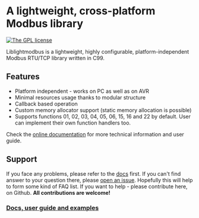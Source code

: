 # A lightweight, cross-platform Modbus library
[![The GPL license](https://img.shields.io/badge/license-GPL-blue.svg?style=flat-square)](http://opensource.org/licenses/GPL-3.0)

Liblightmodbus is a lightweight, highly configurable, platform-independent Modbus RTU/TCP library written in C99.

## Features
- Platform independent - works on PC as well as on AVR 
- Minimal resources usage thanks to modular structure
- Callback based operation
- Custom memory allocator support (static memory allocation is possible)
- Supports functions 01, 02, 03, 04, 05, 06, 15, 16 and 22 by default. User can implement their own function handlers too.

Check the [online documentation](https://jacajack.github.io/liblightmodbus/) for more technical information and user guide.

## Support
If you face any problems, please refer to the [docs](https://jacajack.github.io/liblightmodbus/) first. If you can't find answer to your question there, please [open an issue](https://github.com/Jacajack/liblightmodbus/issues/new). Hopefully this will help to form some kind of FAQ list.
If you want to help - please contribute here, on Github. **All contributions are welcome!**

### [Docs, user guide and examples](https://jacajack.github.io/liblightmodbus/)